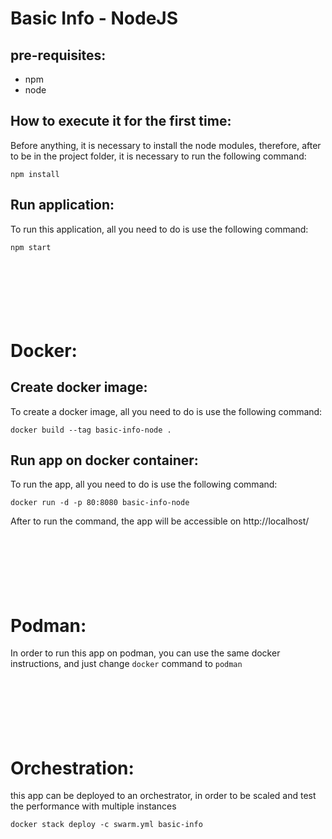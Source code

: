 Basic Info - NodeJS
======

pre-requisites:
--------
* npm
* node

How to execute it for the first time:
--------
Before anything, it is necessary to install the node modules, therefore, after to be in the project folder, it is necessary to run the following command:
```
npm install
```

Run application:
--------
To run this application, all you need to do is use the following command:
```
npm start
```

\
\
\
Docker:
======
Create docker image:
--------
To create a docker image, all you need to do is use the following command:
```
docker build --tag basic-info-node .
```

Run app on docker container:
--------
To run the app, all you need to do is use the following command:
```
docker run -d -p 80:8080 basic-info-node
```
After to run the command, the app will be accessible on http://localhost/

\
\
\
Podman:
======

In order to run this app on podman, you can use the same docker instructions, and just change `docker` command to `podman`

\
\
\
Orchestration:
======

this app can be deployed to an orchestrator, in order to be scaled and test the performance with multiple instances
```
docker stack deploy -c swarm.yml basic-info
```